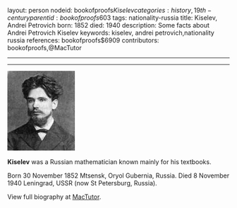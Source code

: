 layout: person
nodeid: bookofproofs$Kiselev
categories: history,19th-century
parentid: bookofproofs$603
tags: nationality-russia
title: Kiselev, Andrei Petrovich
born: 1852
died: 1940
description: Some facts about Andrei Petrovich Kiselev
keywords: kiselev, andrei petrovich,nationality russia
references: bookofproofs$6909
contributors: bookofproofs,@MacTutor

---


---

![Kiselev.jpg](https://github.com/bookofproofs/bookofproofs.github.io/blob/main/_sources/_assets/images/portraits/Kiselev.jpg?raw=true)

**Kiselev** was a Russian mathematician known mainly for his textbooks.

Born 30 November 1852 Mtsensk, Oryol Gubernia, Russia. Died 8 November 1940 Leningrad, USSR (now St Petersburg, Russia).


View full biography at [MacTutor](https://mathshistory.st-andrews.ac.uk/Biographies/Kiselev/).